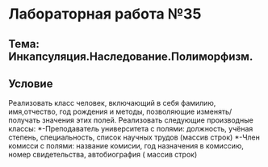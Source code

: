 # Лабораторная работа №35
## Тема: Инкапсуляция.Наследование.Полиморфизм.

## Условие
Реализовать класс человек, включающий в себя фамилию, имя,отчество, год рождения и методы, позволяющие изменять/получать значения этих полей. Реализовать следующие производные классы:
*-Преподаватель университета с полями: должность, учёная степень, специальность, список научных трудов (массив строк)
*-Член комисси с полями: название комисии, год назначения в комиссию, номер свидетельства, автобиография ( массив строк)
